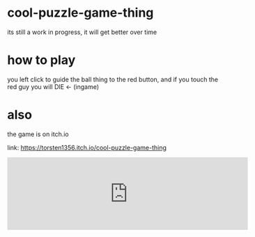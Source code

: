 # cool-puzzle-game-thing
its still a work in progress, it will get better over time
# how to play
you left click to guide the ball thing to the red button,
and if you touch the red guy you will DIE <- (ingame)
# also
the game is on itch.io

link: https://torsten1356.itch.io/cool-puzzle-game-thing

<iframe frameborder="0" src="https://itch.io/embed/3868112?bg_color=0484d1&amp;fg_color=ffffff&amp;link_color=63c64d&amp;border_color=4f6781" width="552" height="167"><a href="https://torsten1356.itch.io/cool-puzzle-game-thing">cool puzzle game thing by Torsten1356</a></iframe>

